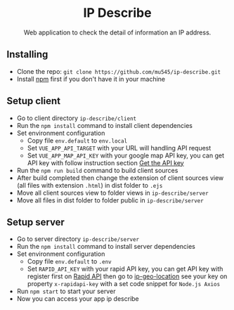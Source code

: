 <h1 align="center">IP Describe</h1>

<p align="center">
  Web application to check the detail of information an IP address.
</p>

## Installing

- Clone the repo: `git clone https://github.com/mu545/ip-describe.git`
- Install [npm](https://www.npmjs.com) first if you don't have it in your machine

## Setup client
- Go to client directory `ip-describe/client`
- Run the `npm install` command to install client dependencies
- Set environment configuration
  - Copy file `env.default` to `env.local`
  - Set `VUE_APP_API_TARGET` with your URL will handling API request
  - Set `VUE_APP_MAP_API_KEY` with your google map API key, you can get API key with follow instruction section [Get the API key](https://developers.google.com/maps/documentation/javascript/get-api-key#get-the-api-key)
- Run the `npm run build` command to build client sources
- After build completed then change the extension of client sources view (all files with extension `.html`) in dist folder to `.ejs`
- Move all client sources view to folder views in `ip-describe/server`
- Move all files in dist folder to folder public in `ip-describe/server`

## Setup server
- Go to server directory `ip-describe/server`
- Run the `npm install` command to install server dependencies
- Set environment configuration
  - Copy file `env.default` to `.env`
  - Set `RAPID_API_KEY` with your rapid API key, you can get API key with register first on [Rapid API](https://rapidapi.com) then go to [ip-geo-location](https://rapidapi.com/natkapral/api/ip-geo-location) see your key on property `x-rapidapi-key` with a set code snippet for `Node.js Axios`
- Run `npm start` to start your server
- Now you can access your app ip describe